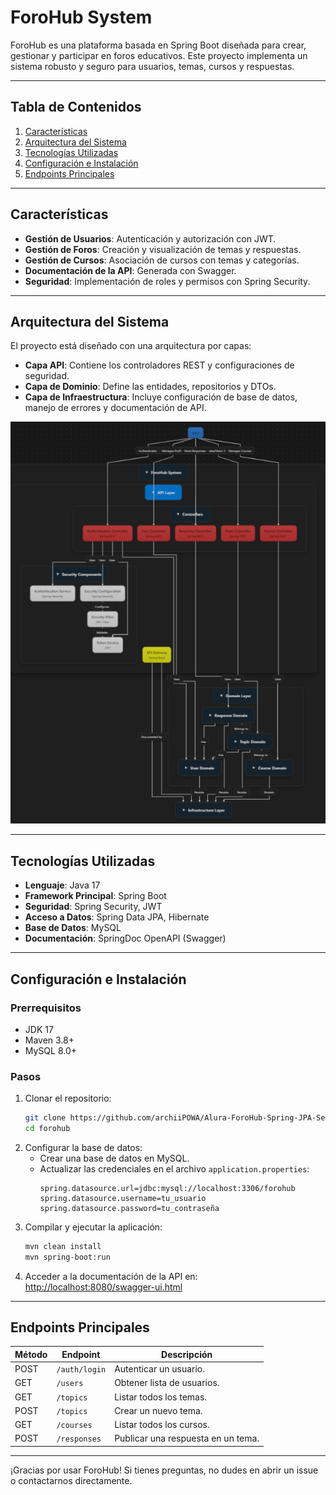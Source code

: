 # ForoHub System

ForoHub es una plataforma basada en Spring Boot diseñada para crear, gestionar y participar en foros educativos. Este proyecto implementa un sistema robusto y seguro para usuarios, temas, cursos y respuestas.

---

## **Tabla de Contenidos**
1. [Características](#características)
2. [Arquitectura del Sistema](#arquitectura-del-sistema)
3. [Tecnologías Utilizadas](#tecnologías-utilizadas)
4. [Configuración e Instalación](#configuración-e-instalación)
5. [Endpoints Principales](#endpoints-principales)

---

## **Características**
- **Gestión de Usuarios**: Autenticación y autorización con JWT.
- **Gestión de Foros**: Creación y visualización de temas y respuestas.
- **Gestión de Cursos**: Asociación de cursos con temas y categorías.
- **Documentación de la API**: Generada con Swagger.
- **Seguridad**: Implementación de roles y permisos con Spring Security.

---

## **Arquitectura del Sistema**
El proyecto está diseñado con una arquitectura por capas:
- **Capa API**: Contiene los controladores REST y configuraciones de seguridad.
- **Capa de Dominio**: Define las entidades, repositorios y DTOs.
- **Capa de Infraestructura**: Incluye configuración de base de datos, manejo de errores y documentación de API.

![Diagrama de Arquitectura](path/to/architecture-diagram.png)

---

## **Tecnologías Utilizadas**
- **Lenguaje**: Java 17
- **Framework Principal**: Spring Boot
- **Seguridad**: Spring Security, JWT
- **Acceso a Datos**: Spring Data JPA, Hibernate
- **Base de Datos**: MySQL
- **Documentación**: SpringDoc OpenAPI (Swagger)

---

## **Configuración e Instalación**

### **Prerrequisitos**
- JDK 17
- Maven 3.8+
- MySQL 8.0+

### **Pasos**
1. Clonar el repositorio:
   ```bash
   git clone https://github.com/archiiPOWA/Alura-ForoHub-Spring-JPA-Security
   cd forohub
   ```
2. Configurar la base de datos:
   - Crear una base de datos en MySQL.
   - Actualizar las credenciales en el archivo `application.properties`:
     ```properties
     spring.datasource.url=jdbc:mysql://localhost:3306/forohub
     spring.datasource.username=tu_usuario
     spring.datasource.password=tu_contraseña
     ```
3. Compilar y ejecutar la aplicación:
   ```bash
   mvn clean install
   mvn spring-boot:run
   ```
4. Acceder a la documentación de la API en:
   [http://localhost:8080/swagger-ui.html](http://localhost:8080/swagger-ui.html)

---

## **Endpoints Principales**

| Método | Endpoint                  | Descripción                            |
|--------|---------------------------|----------------------------------------|
| POST   | `/auth/login`             | Autenticar un usuario.                 |
| GET    | `/users`                  | Obtener lista de usuarios.             |
| GET    | `/topics`                 | Listar todos los temas.                |
| POST   | `/topics`                 | Crear un nuevo tema.                   |
| GET    | `/courses`                | Listar todos los cursos.               |
| POST   | `/responses`              | Publicar una respuesta en un tema.     |

---

¡Gracias por usar ForoHub! Si tienes preguntas, no dudes en abrir un issue o contactarnos directamente.

